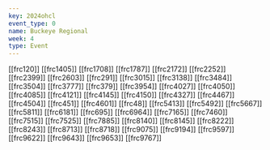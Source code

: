 ```yaml
---
key: 2024ohcl
event_type: 0
name: Buckeye Regional
week: 4
type: Event
---
```

[[frc120]]
[[frc1405]]
[[frc1708]]
[[frc1787]]
[[frc2172]]
[[frc2252]]
[[frc2399]]
[[frc2603]]
[[frc291]]
[[frc3015]]
[[frc3138]]
[[frc3484]]
[[frc3504]]
[[frc3777]]
[[frc379]]
[[frc3954]]
[[frc4027]]
[[frc4050]]
[[frc4085]]
[[frc4121]]
[[frc4145]]
[[frc4150]]
[[frc4327]]
[[frc4467]]
[[frc4504]]
[[frc451]]
[[frc4601]]
[[frc48]]
[[frc5413]]
[[frc5492]]
[[frc5667]]
[[frc5811]]
[[frc6181]]
[[frc695]]
[[frc6964]]
[[frc7165]]
[[frc7460]]
[[frc7515]]
[[frc7525]]
[[frc7885]]
[[frc8140]]
[[frc8145]]
[[frc8222]]
[[frc8243]]
[[frc8713]]
[[frc8718]]
[[frc9075]]
[[frc9194]]
[[frc9597]]
[[frc9622]]
[[frc9643]]
[[frc9653]]
[[frc9767]]
